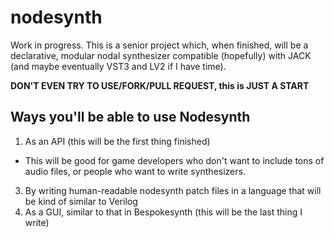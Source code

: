 # nodesynth

Work in progress. This is a senior project which, when finished, will be a declarative, modular nodal synthesizer compatible (hopefully) with JACK (and maybe eventually VST3 and LV2 if I have time).

**DON'T EVEN TRY TO USE/FORK/PULL REQUEST, this is JUST A START**

## Ways you'll be able to use Nodesynth

1. As an API (this will be the first thing finished)
  - This will be good for game developers who don't want to include tons of audio files, or people who want to write synthesizers.
3. By writing human-readable nodesynth patch files in a language that will be kind of similar to Verilog
4. As a GUI, similar to that in Bespokesynth (this will be the last thing I write)
